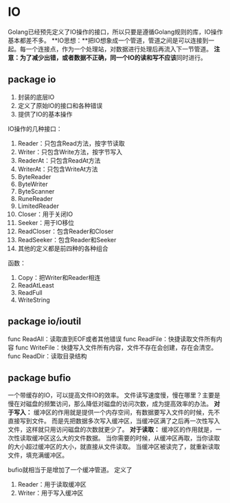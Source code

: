 # IO

Golang已经预先定义了IO操作的接口，所以只要是遵循Golang规则的库，IO操作基本都差不多。
**IO思想：**把IO想象成一个管道，管道之间是可以连接到一起。每一个连接点，作为一个处理站，对数据进行处理后再流入下一节管道。
**注意：**为了减少出错，或者数据不正确，同一个IO的读和写**不应该**同时进行。
## package io

1. 封装的底层IO
2. 定义了原始IO的接口和各种错误
3. 提供了IO的基本操作

IO操作的几种接口：
1. Reader：只包含Read方法，按字节读取
2. Writer：只包含Write方法，按字节写入
3. ReaderAt：只包含ReadAt方法
4. WriterAt：只包含WriteAt方法
5. ByteReader
6. ByteWriter
7. ByteScanner
8. RuneReader
9. LimitedReader
10. Closer：用于关闭IO
11. Seeker：用于IO移位
12. ReadCloser：包含Reader和Closer
13. ReadSeeker：包含Reader和Seeker
14. 其他的定义都是前四种的各种组合

函数：
1.  Copy：把Writer和Reader相连
2.  ReadAtLeast
3.  ReadFull
4.  WriteString

## package io/ioutil

func ReadAll：读取直到EOF或者其他错误
func ReadFile：快捷读取文件所有内容
func WriteFile：快捷写入文件所有内容，文件不存在会创建，存在会清空。
func ReadDir：读取目录结构

## package bufio

一个带缓存的IO，可以提高文件IO的效率。
文件读写速度慢，慢在哪里？主要是慢在对磁盘的频繁访问，那么降低对磁盘的访问次数，成为提高效率的办法。
**对于写入：**
缓冲区的作用就是提供一个内存空间，有数据要写入文件的时候，先不直接写到文件。
而是先把数据多次写入缓冲区，当缓冲区满了之后再一次性写入文件，这样就只用访问磁盘的次数就更少了。
**对于读取：**
缓冲区的作用就是，一次性读取缓冲区这么大的文件数据。
当你需要的时候，从缓冲区再取，当你读取的大小超过缓冲区的大小，就直接从文件读取。
当缓冲区被读完了，就重新读取文件，填充满缓冲区。

bufio就相当于是增加了一个缓冲管道。
定义了
1. Reader：用于读取缓冲区
2. Writer：用于写入缓冲区
